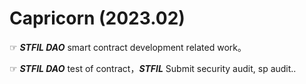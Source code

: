
# Capricorn (2023.02)

☞ _**STFIL DAO**_ smart contract development related work。

☞ _**STFIL DAO**_ test of contract，_**STFIL**_ Submit security audit, sp audit..
